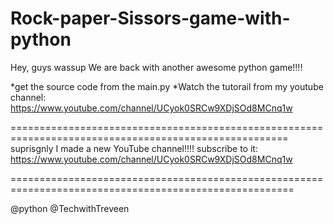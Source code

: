 # Rock-paper-Sissors-game-with-python
Hey, guys wassup
We are back with another awesome python game!!!!

*get the source code from the main.py
*Watch the tutorail from my youtube channel: https://www.youtube.com/channel/UCyok0SRCw9XDjSOd8MCnq1w

======================================================================================================
suprisgnly I made a new YouTube channel!!!!
subscribe to it: https://www.youtube.com/channel/UCyok0SRCw9XDjSOd8MCnq1w

=======================================================================================================

@python
@TechwithTreveen
